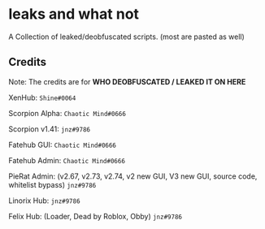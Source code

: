 # leaks and what not

A Collection of leaked/deobfuscated scripts. (most are pasted as well)

## Credits

Note: The credits are for **WHO DEOBFUSCATED / LEAKED IT ON HERE**

XenHub: `Shine#0064`

Scorpion Alpha: `Chaotic Mind#0666`

Scorpion v1.41: `jnz#9786`

Fatehub GUI: `Chaotic Mind#0666`

Fatehub Admin: `Chaotic Mind#0666`

PieRat Admin: (v2.67, v2.73, v2.74, v2 new GUI, V3 new GUI, source code, whitelist bypass) `jnz#9786`

Linorix Hub: `jnz#9786`

Felix Hub: (Loader, Dead by Roblox, Obby) `jnz#9786`
